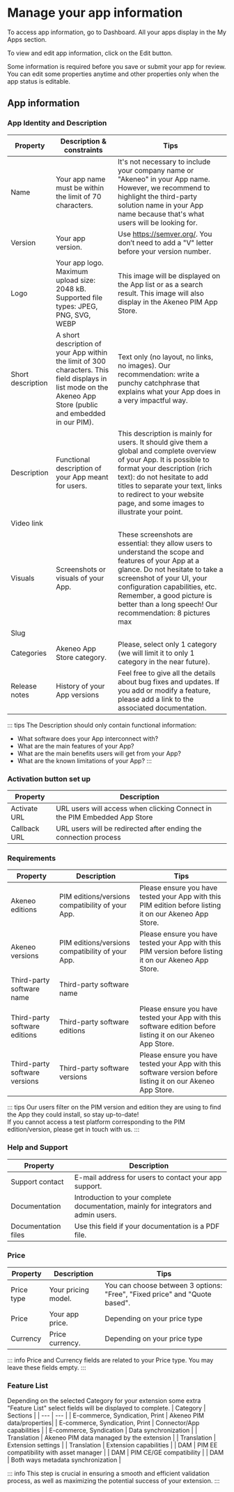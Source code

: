 # Manage your app information 

To access app information, go to Dashboard. All your apps display in the My Apps section. 

To view and edit app information, click on the Edit button. 

Some information is required before you save or submit your app for review. You can edit some properties anytime and other properties only when the app status is editable.

## App information

### App Identity and Description

| Property | Description & constraints | Tips |
| --- | --- | --- |
| Name | Your app name must be within the limit of 70 characters. | It's not necessary to include your company name or "Akeneo" in your App name. However, we recommend to highlight the third-party solution name in your App name because that's what users will be looking for. |
| Version | Your app version. | Use https://semver.org/. You don’t need to add a "V" letter before your version number. |
| Logo | Your app logo. Maximum upload size: 2048 kB. Supported file types: JPEG, PNG, SVG, WEBP | This image will be displayed on the App list or as a search result. This image will also display in the Akeneo PIM App Store.  |
| Short description | A short description of your App within the limit of 300 characters. This field displays in list mode on the Akeneo App Store (public and embedded in our PIM).  | Text only (no layout, no links, no images). Our recommendation: write a punchy catchphrase that explains what your App does in a very impactful way. |
| Description | Functional description of your App meant for users.  | This description is mainly for users. It should give them a global and complete overview of your App. It is possible to format your description (rich text): do not hesitate to add titles to separate your text, links to redirect to your website page, and some images to illustrate your point. |
| Video link |  |  |
| Visuals | Screenshots or visuals of your App. | These screenshots are essential: they allow users to understand the scope and features of your App at a glance. Do not hesitate to take a screenshot of your UI, your configuration capabilities, etc. Remember, a good picture is better than a long speech! Our recommendation: 8 pictures max |
| Slug |  |  |
| Categories | Akeneo App Store category.  | Please, select only 1 category (we will limit it to only 1 category in the near future). |
| Release notes | History of your App versions | Feel free to give all the details about bug fixes and updates. If you add or modify a feature, please add a link to the associated documentation. |

::: tips
The Description should only contain functional information: 
- What software does your App interconnect with? 
- What are the main features of your App? 
- What are the main benefits users will get from your App? 
- What are the known limitations of your App? 
:::

### Activation button set up

| Property | Description |
| --- | --- |
| Activate URL | URL users will access when clicking Connect in the PIM Embedded App Store |
| Callback URL | URL users will be redirected after ending the connection process |

### Requirements

| Property | Description | Tips |
| --- | --- | --- |
| Akeneo editions | PIM editions/versions compatibility of your App. | Please ensure you have tested your App with this PIM edition before listing it on our Akeneo App Store. |
| Akeneo versions | PIM editions/versions compatibility of your App. | Please ensure you have tested your App with this PIM version before listing it on our Akeneo App Store. |
| Third-party software name | Third-party software name |  |
| Third-party software editions | Third-party software editions | Please ensure you have tested your App with this software edition before listing it on our Akeneo App Store. |
| Third-party software versions | Third-party software versions | Please ensure you have tested your App with this software version before listing it on our Akeneo App Store. |

::: tips
Our users filter on the PIM version and edition they are using to find the App they could install, so stay up-to-date!  
If you cannot access a test platform corresponding to the PIM edition/version, please get in touch with us.
:::

### Help and Support

| Property | Description | 
| --- | --- | 
| Support contact | E-mail address for users to contact your app support. |
| Documentation | Introduction to your complete documentation, mainly for integrators and admin users.  |
| Documentation files | Use this field if your documentation is a PDF file. |

### Price

| Property | Description | Tips |
| --- | --- | --- |
| Price type | Your pricing model. | You can choose between 3 options: "Free", "Fixed price" and "Quote based". |
| Price | Your app price. | Depending on your price type |
| Currency | Price currency. | Depending on your price type |

::: info
Price and Currency fields are related to your Price type. You may leave these fields empty.
:::

### Feature List
Depending on the selected Category for your extension some extra "Feature List" select fields will be displayed to complete. 
| Category | Sections |
| --- | --- |
| E-commerce, Syndication, Print | Akeneo PIM data/properties|
| E-commerce, Syndication, Print | Connector/App capabilities |
| E-commerce, Syndication | Data synchronization |
| Translation | Akeneo PIM data managed by the extension |
| Translation | Extension settings |
| Translation | Extension capabilities |
| DAM | PIM EE compatibility with asset manager |
| DAM | PIM CE/GE compatibility |
| DAM | Both ways metadata synchronization |

::: info
This step is crucial in ensuring a smooth and efficient validation process, as well as maximizing the potential success of your extension.
:::
